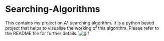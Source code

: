 # Searching-Algorithms
This contains my project on A* searching algorithm. It is a python based project that helps to visualise the working of this algorithm. Please refer to the README file for further details.
![gif](https://user-images.githubusercontent.com/73575537/197126231-f583c8d8-ff23-49b7-b385-4bcb6e5e8312.gif)
